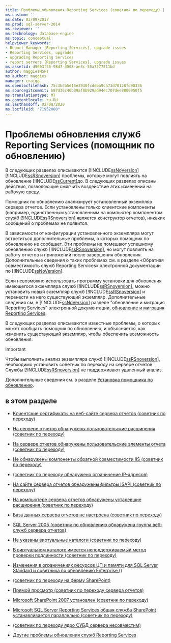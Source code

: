 ```yaml
---
title: Проблемы обновления Reporting Services (советник по переходу) | Документация Майкрософт
ms.custom: ''
ms.date: 03/09/2017
ms.prod: sql-server-2014
ms.reviewer: ''
ms.technology: database-engine
ms.topic: conceptual
helpviewer_keywords:
- Report Manager [Reporting Services], upgrade issues
- Reporting Services, upgrades
- upgrading Reporting Services
- report servers [Reporting Services], upgrade issues
ms.assetid: d9663f25-98d7-4508-ae3c-55a7277211bd
author: maggiesMSFT
ms.author: maggies
manager: craigg
ms.openlocfilehash: 75c3bda5d15e3930fcdeba9ca73d70128fd90336
ms.sourcegitcommit: b87d36c46b39af8b929ad94ec707dee8800950f5
ms.translationtype: MT
ms.contentlocale: ru-RU
ms.lasthandoff: 02/08/2020
ms.locfileid: "71952060"
---
```

# <a name="reporting-services-upgrade-issues-upgrade-advisor"></a>Проблемы обновления служб Reporting Services (помощник по обновлению)
  В следующих разделах описываются [!INCLUDE[ssNoVersion](../../includes/ssnoversion-md.md)] [!INCLUDE[ssRSnoversion](../../includes/ssrsnoversion-md.md)] проблемы, которые могут повлиять на обновление [!INCLUDE[ssCurrent](../../includes/sscurrent-md.md)]до. В следующих разделах описаны действия, позволяющие смягчить воздействие этих изменений на рабочую среду.  
  
 Помощник по обновлению анализирует установленный экземпляр сервера отчетов. Если установлены только клиентские компоненты (например, единственным установленным на компьютер компонентом служб [!INCLUDE[ssRSnoversion](../../includes/ssrsnoversion-md.md)] является конструктор отчетов), никаких сообщений о проблемах не появится.  
  
 В зависимости от конфигурации установленного экземпляра могут встретиться дополнительные проблемы, о которых помощник по обновлению не сообщает. Эти проблемы не помешают успешному обновлению служб [!INCLUDE[ssRSnoversion](../../includes/ssrsnoversion-md.md)], но могут повлиять на работу отчетов и приложений после завершения обновления. Дополнительные сведения о таких проблемах см. в разделе «Обратная совместимость служб Reporting Services» электронной документации по [!INCLUDE[ssNoVersion](../../includes/ssnoversion-md.md)].  
  
 Если невозможно использовать программу установки для обновления имеющегося экземпляра служб [!INCLUDE[ssRSnoversion](../../includes/ssrsnoversion-md.md)], можно установить новый экземпляр служб [!INCLUDE[ssRSnoversion](../../includes/ssrsnoversion-md.md)] и перенести на него существующий экземпляр. Дополнительные сведения см. в [!INCLUDE[ssNoVersion](../../includes/ssnoversion-md.md)] разделе "обновление и миграция Reporting Services" электронной документации, [обновление и миграция Reporting Services](../../reporting-services/install-windows/upgrade-and-migrate-reporting-services.md).  
  
 В следующих разделах описываются известные проблемы, о которых может сообщать помощник по обновлению, и объясняется, как изменить существующий экземпляр, чтобы обеспечить возможность обновления.  
  
> [!IMPORTANT]  
>  Чтобы выполнить анализ экземпляра служб [!INCLUDE[ssRSnoversion](../../includes/ssrsnoversion-md.md)], необходимо установить советник по переходу на сервере отчетов. Службы [!INCLUDE[ssRSnoversion](../../includes/ssrsnoversion-md.md)] не поддерживают удаленный анализ.  
>   
>  Дополнительные сведения см. в разделе [Установка помощника по обновлению](../../../2014/sql-server/install/installing-upgrade-advisor.md).  
  
## <a name="in-this-section"></a>в этом разделе  
  
-   [Клиентские сертификаты на веб-сайте сервера отчетов &#40;советник по переходу&#41;](../../../2014/sql-server/install/client-certificates-on-the-report-server-web-site-upgrade-advisor.md)  
  
-   [На сервере отчетов обнаружены пользовательские расширения &#40;советник по переходу&#41;](../../../2014/sql-server/install/custom-extensions-were-detected-on-the-report-server-upgrade-advisor.md)  
  
-   [На сервере отчетов обнаружены пользовательские элементы отчета &#40;советник по переходу&#41;](../../../2014/sql-server/install/custom-report-items-were-detected-on-the-report-server-upgrade-advisor.md)  
  
-   [Не обнаружены компоненты обратной совместимости IIS &#40;советник по переходу&#41;](../../../2014/sql-server/install/iis-backward-compatibility-components-were-not-detected-upgrade-advisor.md)  
  
-   [&#40;советник по переходу обнаружено ограничение IP-адресов&#41;](../../../2014/sql-server/install/ip-address-restriction-detected-upgrade-advisor.md)  
  
-   [На сайте сервера отчетов обнаружены фильтры ISAPI &#40;советник по переходу&#41;](../../../2014/sql-server/install/isapi-filters-detected-on-the-report-server-site-upgrade-advisor.md)  
  
-   [На компьютере сервера отчетов обнаружены устаревшие расширения &#40;советник по переходу&#41;](../../../2014/sql-server/install/obsolete-extensions-were-detected-on-the-report-server-computer-upgrade-advisor.md)  
  
-   [База данных сервера отчетов не настроена &#40;советник по переходу&#41;](../../../2014/sql-server/install/report-server-database-is-not-configured-upgrade-advisor.md)  
  
-   [SQL Server 2005 &#40;советник по обновлению обнаружена группа веб-служб сервера отчетов&#41;](../../../2014/sql-server/install/sql-server-2005-report-server-web-service-group-detected-upgrade-advisor.md)  
  
-   [Не указаны виртуальные каталоги &#40;советник по переходу&#41;](../../../2014/sql-server/install/virtual-directories-are-unspecified-upgrade-advisor.md)  
  
-   [В виртуальном каталоге имеется неподдерживаемый метод проверки подлинности &#40;советник по переходу&#41;](../../../2014/sql-server/install/virtual-directory-has-unsupported-authentication-method-upgrade-advisor.md)  
  
-   [Изменения в ограничениях ресурсов ЦП и памяти для SQL Server Standard и советника по обновлению Enterprise &#40;&#41;](../../../2014/sql-server/install/cpu-memory-limits-changes-sql-server-standard-enterprise-upgrade-advisor.md)  
  
-   [&#40;советник по переходу на ферму SharePoint&#41;](../../../2014/sql-server/install/domain-accounts-required-for-sharepoint-farm-upgrade-advisor.md)  
  
-   [Прямой просмотр &#40;советник по переходу сервера отчетов&#41;](../../../2014/sql-server/install/direct-browsing-to-report-server-upgrade-advisor.md)  
  
-   [Microsoft SharePoint 2007 установлен &#40;советник по переходу&#41;](../../../2014/sql-server/install/microsoft-sharepoint-2007-is-installed-upgrade-advisor.md)  
  
-   [Microsoft SQL Server Reporting Services общая служба SharePoint устанавливается параллельно &#40;советник по переходу&#41;](../../../2014/sql-server/install/sql-server-reporting-services-sharepoint-shared-service-side-by-side-upgrade-advisor.md)  
  
-   [&#40;советник по переходу ядро СУБД сервера несовместим&#41;](../../../2014/sql-server/install/incompatible-database-engine-server-collation-upgrade-advisor.md)  
  
-   [Другие проблемы обновления служб Reporting Services](../../../2014/sql-server/install/other-reporting-services-upgrade-issues.md)  
  
  
